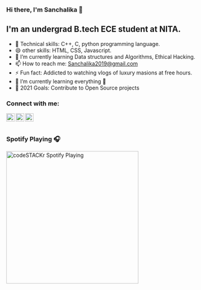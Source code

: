 ### Hi there, I'm Sanchalika 👋

## I'm an undergrad B.tech ECE student at NITA.

- 🔭 Technical skills: C++, C, python programming language.
- 😄 other skills: HTML, CSS, Javascript.
- 🌱 I’m currently learning Data structures and Algorithms, Ethical Hacking.
- 📫 How to reach me: Sanchalika2019@gmail.com
- ⚡ Fun fact: Addicted to watching vlogs of luxury masions at free hours.
- 🌱 I’m currently learning everything 🤣
- 🥅 2021 Goals: Contribute to Open Source projects

### Connect with me:

[<img align="left" alt="sanchalika | Twitter" width="22px" src="https://cdn.jsdelivr.net/npm/simple-icons@v3/icons/twitter.svg" />][twitter]
[<img align="left" alt="sanchalika | LinkedIn" width="22px" src="https://cdn.jsdelivr.net/npm/simple-icons@v3/icons/linkedin.svg" />][linkedin]
[<img align="left" alt="sanchalika | Instagram" width="22px" src="https://cdn.jsdelivr.net/npm/simple-icons@v3/icons/instagram.svg" />][instagram]

<br />
<br />

###  Spotify Playing 🎧

[<img src="https://now-playing-codestackr.vercel.app/api/spotify-playing" alt="codeSTACKr Spotify Playing" width="350" />](https://open.spotify.com/user/swyqyimdc12jajde4vpwd2x1b)


[twitter]: https://twitter.com/DattaSanchalika
[instagram]: https://instagram.com/Poketo_1921
[linkedin]: https://linkedin.com/in/sanchalika-datta-a956a518b
